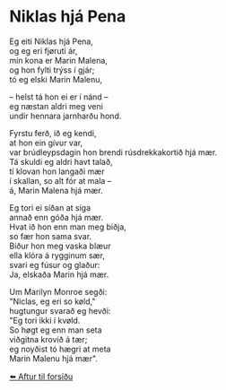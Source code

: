 # Niklas hjá Pena

Eg eiti Niklas hjá Pena,  
og eg eri fjøruti ár,  
mín kona er Marin Malena,  
og hon fylti trýss í gjár;  
tó eg elski Marin Malenu,  

– helst tá hon ei er í nánd –  
eg næstan aldri meg veni  
undir hennara jarnharðu hond.  

Fyrstu ferð, ið eg kendi,  
at hon ein gívur var,  
var brúdleypsdagin hon brendi 
rúsdrekkakortið hjá mær.  
Tá skuldi eg aldri havt talað,  
tí klovan hon langaði mær  
í skallan, so alt fór at mala –  
á, Marin Malena hjá mær.  

Eg tori ei síð­an at siga  
annað enn góða hjá mær.  
Hvat ið hon enn man meg biðja,  
so fær hon sama svar.  
Biður hon meg vaska blæur  
ella klóra á rygginum sær,  
svari eg fúsur og glaður:  
Ja, elskaða Marin hjá mær.  

Um Marilyn Monroe segði:  
"Niclas, eg eri so køld,"  
hugtungur svarað eg hevði:  
"Eg tori ikki í kvøld.  
So høgt eg enn man seta  
viðgitna krovið á tær;  
eg noyðist tó hægri at meta  
Marin Malenu hjá mær".

[⬅️ Aftur til forsíðu](../index.md)
